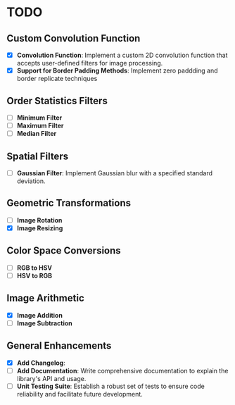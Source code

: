 # TODO

## Custom Convolution Function

- [x] **Convolution Function**: Implement a custom 2D convolution function that accepts user-defined filters for image processing.
- [x] **Support for Border Padding Methods**: Implement zero paddding and border replicate techniques

## Order Statistics Filters

- [ ] **Minimum Filter**
- [ ] **Maximum Filter**
- [ ] **Median Filter**

## Spatial Filters

- [ ] **Gaussian Filter**: Implement Gaussian blur with a specified standard deviation.

## Geometric Transformations

- [ ] **Image Rotation**
- [x] **Image Resizing**

## Color Space Conversions

- [ ] **RGB to HSV**
- [ ] **HSV to RGB**

## Image Arithmetic

- [x] **Image Addition**
- [ ] **Image Subtraction**

## General Enhancements

- [x] **Add Changelog**:
- [ ] **Add Documentation**: Write comprehensive documentation to explain the library's API and usage.
- [ ] **Unit Testing Suite**: Establish a robust set of tests to ensure code reliability and facilitate future development.
